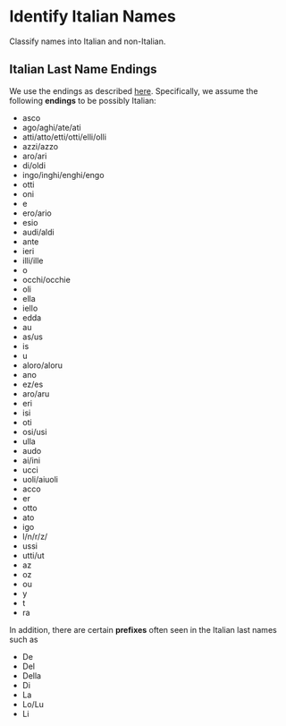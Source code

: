 # Identify Italian Names
Classify names into Italian and non-Italian.
## Italian Last Name Endings
We use the endings as described [here](https://www.thoughtco.com/the-meaning-and-origins-of-italian-last-names-2011519). Specifically, we assume the following **endings** to be possibly Italian:
* asco
* ago/aghi/ate/ati	
* atti/atto/etti/otti/elli/olli
* azzi/azzo	
* aro/ari	
* di/oldi	
* ingo/inghi/enghi/engo	
* otti	
* oni	
* e	
* ero/ario	
* esio	
* audi/aldi
* ante	
* ieri	
* illi/ille	
* o	
* occhi/occhie
* oli	
* ella	
* iello	
* edda	
* au	
* as/us	
* is	
* u	
* aloro/aloru
* ano	
* ez/es	
* aro/aru
* eri	
* isi	
* oti	
* osi/usi
* ulla
* audo	
* ai/ini	
* ucci	
* uoli/aiuoli	
* acco	
* er	
* otto	
* ato	
* igo	
* l/n/r/z/	
* ussi	
* utti/ut	
* az	
* oz	
* ou
* y	
* t	
* ra	

In addition, there are certain **prefixes** often seen in the Italian last names such as
* De
* Del	
* Della	
* Di
* La	
* Lo/Lu
* Li
